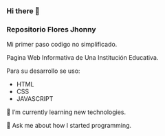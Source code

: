 ### Hi there 👋
### Repositorio Flores Jhonny

Mi primer paso codigo no simplificado.

Pagina Web Informativa de Una Institución Educativa.

Para su desarrollo se uso:

- HTML
- CSS
- JAVASCRIPT

🌱 I’m currently learning new technologies.

💬 Ask me about how I started programming.

<!--
**JhonnyDark10/JhonnyDark10** is a ✨ _special_ ✨ repository because its `README.md` (this file) appears on your GitHub profile.

Here are some ideas to get you started:

- 🔭 I’m currently working on ...
- 🌱 I’m currently learning ...
- 👯 I’m looking to collaborate on ...
- 🤔 I’m looking for help with ...
- 💬 Ask me about ...
- 📫 How to reach me: ...
- 😄 Pronouns: ...
- ⚡ Fun fact: ...
-->
